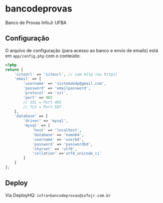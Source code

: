 # bancodeprovas

Banco de Provas InfoJr UFBA

## Configuração

O arquivo de configuração (para acesso ao banco e envio de emails) está em `app/config.php` com o conteúdo:

~~~ php
<?php
return [
    'siteUrl' => 'siteurl', // com http (ou https)
    'email' => [
        'username' => 'sistemabdp@gmail.com',
        'password' => 'emailpassword',
        'protocol' => 'ssl',
        'port' => 465
        // SSL = Port 465
        // TLS = Port 587
    ],
    'database' => [
        'driver' => 'mysql',
        'mysql' => [
            'host' => 'localhost',
            'database' => 'nomebd',
            'username' => 'userbd',
            'password' => 'passwordbd',
            'charset' => 'utf8',
            'collation' =>'utf8_unicode_ci'
        ]
    ]
];
~~~

## Deploy

Via DeployHQ: `infra+bancodeprovas@infojr.com.br`
